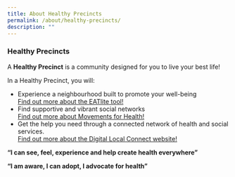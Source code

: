 ```yaml
---
title: About Healthy Precincts
permalink: /about/healthy-precincts/
description: ""
---
```

### **Healthy Precincts**

A **Healthy Precinct** is a community designed for you to live your best life!

In a Healthy Precinct, you will:
* Experience a neighbourhood built to promote your well-being
<br> [Find out more about the EATlite tool!](/built-environment/eat-lite/)
* Find supportive and vibrant social networks
<br> [Find out more about Movements for Health!](/capability-building/m4h/)
* Get the help you need through a connected network of health and social services.
<br> [Find out more about the Digital Local Connect website!](/health-and-social-collab/dlc/)

**“I can see, feel, experience and help create health everywhere”**

**“I am aware, I can adopt, I advocate for health”**